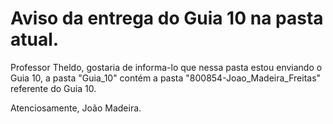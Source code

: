 # Aviso da entrega do Guia 10 na pasta atual.

Professor Theldo, gostaria de informa-lo que nessa pasta estou enviando o Guia 10, a pasta "Guia_10" contém a pasta "800854-Joao_Madeira_Freitas" referente do Guia 10.

Atenciosamente, João Madeira.